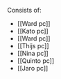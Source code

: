 Consists of:
- [[Ward pc]]
- [[Kato pc]]
- [[Ward pc]]
- [[Thijs pc]]
- [[Nina pc]]
- [[Quinto pc]]
- [[Jaro pc]]